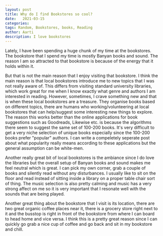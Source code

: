 ```yaml
---
layout: post
title: Why do I find Bookstores so cool?
date:   2021-03-15
categories:
tags: Random, Bookstores, books, Reading
author: Aarti
description: I love bookstores
---
```


<!--more-->

Lately, I have been spending a huge chunk of my time at the bookstores. 
The bookstore that I spend my time is mostly Banyan books and sound. 
The reason I am so attracted to that bookstore is because of the energy that 
it holds within it. 

But that is not the main reason that I enjoy visiting that bookstore. 
I think the main reason is that local bookstores introduce me to new topics
that I was not really aware of. 
This differs from visiting standard university libraries, which work great for me
when I know exactly what genre and authors I am interested in reading. 
However, sometimes, I crave something new and that is when these local bookstores are
a treasure. 
They organise books based on different topics, there are humans who working/volunteering
at local bookstores that can help/suggest some interesting new things to explore. 
The reason this works better than the online applications for book suggestions such as Goodreads,
Likewise etc. is because the algorithms there seem to suggest the same set of 100-200 books. 
It's very difficult to get a very niche selection of unique books especially since the 100-200 books
prefer "popular" authors. I can write a compeletely seperate post about what popularity really means 
according to these applications but the general assumption can be white-men. 

Another really great bit of local bookstores is the ambiance since I do love the libraries but 
the overall setup of Banyan books and sound makes me feel neutral which is great.
I can pick my own corner, grab a couple of books and silently read without any disturbances. 
I usually like to sit on the floor and read instead of sitting inside a library on a proper 
table chair sort of thing. 
The music selection is also pretty calming and music has a very strong affect on me so it is very 
important that I resonate well with the sounds that are being played. 

Another great thing about the bookstore that I visit is its location, there are two great organic 
coffee places near it, there is a grocery store right next to it and the busstop is right in front of 
the bookstore from where I can board to head home and vice versa. 
I think this is a pretty great reason since I can quickly go grab a nice cup of coffee and go back
and sit in my bookstore and chill. 





  
        










